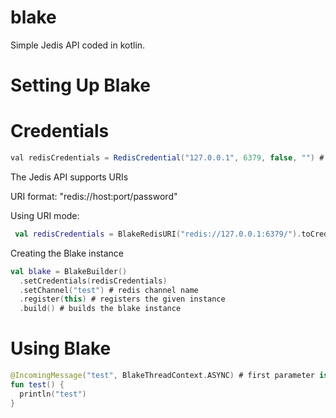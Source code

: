 # blake
 
Simple Jedis API coded in kotlin.

# Setting Up Blake

# Credentials
```java
val redisCredentials = RedisCredential("127.0.0.1", 6379, false, "") # normal mode
```

The Jedis API supports URIs 

URI format: "redis://host:port/password"
 
Using URI mode:
```kotlin
 val redisCredentials = BlakeRedisURI("redis://127.0.0.1:6379/").toCredential()
 ```
 
Creating the Blake instance

```kotlin
val blake = BlakeBuilder()
  .setCredentials(redisCredentials)
  .setChannel("test") # redis channel name
  .register(this) # registers the given instance
  .build() # builds the blake instance
```

# Using Blake

```kotlin
@IncomingMessage("test", BlakeThreadContext.ASYNC) # first parameter is the payload, the second option is the thread context, you can choose between ASYNC & SYNC
fun test() {
  println("test")
}
```
